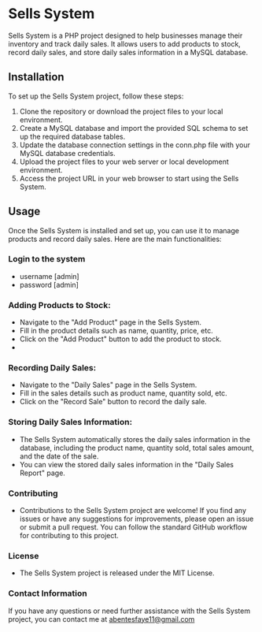 # Sells System

Sells System is a PHP project designed to help businesses manage their inventory and track daily sales. It allows users to add products to stock, record daily sales, and store daily sales information in a MySQL database.

## Installation
To set up the Sells System project, follow these steps:

1. Clone the repository or download the project files to your local environment.
2. Create a MySQL database and import the provided SQL schema to set up the required database tables.
3. Update the database connection settings in the conn.php file with your MySQL database credentials.
4. Upload the project files to your web server or local development environment.
5. Access the project URL in your web browser to start using the Sells System.

## Usage

Once the Sells System is installed and set up, you can use it to manage products and record daily sales. Here are the main functionalities:
### Login to the system
- username [admin]
- password [admin]
### Adding Products to Stock:
- Navigate to the "Add Product" page in the Sells System.
- Fill in the product details such as name, quantity, price, etc.
- Click on the "Add Product" button to add the product to stock.
- 
### Recording Daily Sales:
- Navigate to the "Daily Sales" page in the Sells System.
- Fill in the sales details such as product name, quantity sold, etc.
- Click on the "Record Sale" button to record the daily sale.

### Storing Daily Sales Information:

- The Sells System automatically stores the daily sales information in the database, including the product name, quantity sold, total sales amount, and the date of the sale.
- You can view the stored daily sales information in the "Daily Sales Report" page.
### Contributing
- Contributions to the Sells System project are welcome! If you find any issues or have any suggestions for improvements, please open an issue or submit a pull request. You can follow the standard GitHub workflow for contributing to this project.
### License
- The Sells System project is released under the MIT License.
### Contact Information
If you have any questions or need further assistance with the Sells System project, you can contact me at abentesfaye11@gmail.com
